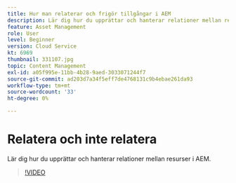 ```yaml
---
title: Hur man relaterar och frigör tillgångar i AEM
description: Lär dig hur du upprättar och hanterar relationer mellan resurser i AEM.
feature: Asset Management
role: User
level: Beginner
version: Cloud Service
kt: 6969
thumbnail: 331107.jpg
topic: Content Management
exl-id: a05f995e-11bb-4b28-9aed-3033071244f7
source-git-commit: ad203d7a34f5eff7de4768131c9b4ebae261da93
workflow-type: tm+mt
source-wordcount: '33'
ht-degree: 0%

---
```


# Relatera och inte relatera

Lär dig hur du upprättar och hanterar relationer mellan resurser i AEM.

>[!VIDEO](https://video.tv.adobe.com/v/331107/?quality=12&learn=on&hidetitle=true)
